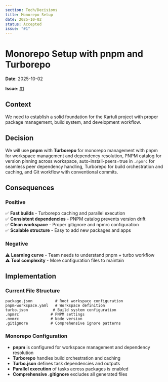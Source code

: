 ```yaml
---
section: Tech/Decisions
title: Monorepo Setup
date: 2025-10-02
status: Accepted
issue: "#1"
---
```


# Monorepo Setup with pnpm and Turborepo

**Date**: 2025-10-02 

**Issue**: [#1](https://github.com/kartuli-app/kartuli/issues/1)

## Context

We need to establish a solid foundation for the Kartuli project with proper package management, build system, and development workflow.

## Decision

We will use **pnpm** with **Turborepo** for monorepo management with pnpm for workspace management and dependency resolution, PNPM catalog for version pinning across workspace, auto-install-peers=true in `.npmrc` for seamless peer dependency handling, Turborepo for build orchestration and caching, and Git workflow with conventional commits.

## Consequences

### Positive
✅ **Fast builds** - Turborepo caching and parallel execution  
✅ **Consistent dependencies** - PNPM catalog prevents version drift  
✅ **Clean workspace** - Proper gitignore and npmrc configuration  
✅ **Scalable structure** - Easy to add new packages and apps  

### Negative
⚠️ **Learning curve** - Team needs to understand pnpm + turbo workflow  
⚠️ **Tool complexity** - More configuration files to maintain  

## Implementation

### Current File Structure
```
package.json          # Root workspace configuration
pnpm-workspace.yaml   # Workspace definition
turbo.json           # Build system configuration
.npmrc              # PNPM settings
.nvmrc              # Node version
.gitignore          # Comprehensive ignore patterns
```

### Monorepo Configuration
- **pnpm** is configured for workspace management and dependency resolution
- **Turborepo** handles build orchestration and caching
- **Turbo.json** defines task dependencies and outputs
- **Parallel execution** of tasks across packages is enabled
- **Comprehensive .gitignore** excludes all generated files
